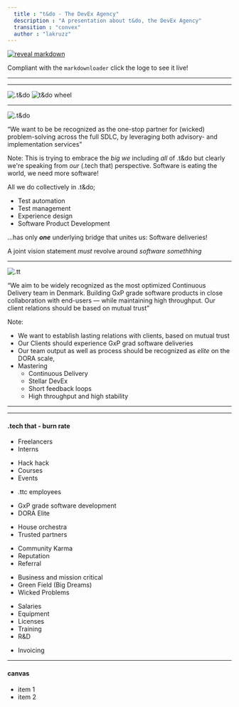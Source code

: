```yaml
---
  title : "t&do - The DevEx Agency"
  description : "A presentation about t&do, the DevEx Agency"
  transition : "convex"
  author : "lakruzz"
---
```

<!-- .slide: data-background="#111111" -->

[![reveal markdown](./assets/revealmarkdown.png)<!-- .element style="height: 180px; margin: 0 auto 4rem auto; background: transparent;" -->](https://reveals.thetechcollective.dev/markdownloader/?owner=thetechcollective&repo/presentations/ttc-vision.md) 

Compliant with the `markdownloader` click the loge to see it live!

---
---

<!-- .slide: data-background="#64505a" -->
![.t&do](./assets/t&do.png) <!-- .element style="height: 180px; margin: 0 auto 4rem auto; background: transparent;" -->
![t&do wheel](/assets/t&do_wheel.png) <!-- .element style="height: 450px; margin: 0 auto 4rem auto; background: transparent; align: left;" -->

---

<!-- .slide: data-background="#64505a" -->

![.t&do](./assets/t&do.png) <!-- .element style="height: 180px; margin: 0 auto 4rem auto; background: transparent;" -->

<q>We want to be be recognized as the one-stop partner for (wicked) problem-solving across the full SDLC, by leveraging both advisory- and implementation services</q>
<!-- .element style="color:white;" -->

Note:
This is trying to embrace the _big we_ including _all_ of .t&do but clearly we're speaking from _our_ (.tech that) perspective. Software is eating the world, we need more software!

All we do collectively in .t&do; 

- Test automation
- Test management
- Experience design
- Software Product Development

...has only **_one_** underlying bridge that unites us: Software deliveries!

A joint vision statement _must_ revolve around _software somethhing_

---

<!-- .slide: data-background="#af9eb5" -->

![.tt](./assets/techthat.png) <!-- .element style="height: 180px; margin: 0 auto 4rem auto; background: transparent;" -->

<q>We aim to be widely recognized as the most optimized Continuous Delivery team in Denmark. Building GxP grade software products in close collaboration with end-users — while maintaining high throughput. Our client relations should be based on mutual trust​</q>
<!-- .element style="color:white;" -->

Note:

- We want to establish lasting relations with clients, based on mutual trust
- Our Clients should experience GxP grad software deliveries
- Our team output as well as process should be recognized as _elite_ on the DORA scale,
- Mastering
  - Continuous Delivery
  - Stellar DevEx
  - Short feedback loops
  - High throughput and high stability

---
---



#### .tech that - burn rate

<!-- .slide: class="bmc" -->

- Freelancers
- Interns

<!-- .element class="bmc-partners" -->

- Hack hack
- Courses
- Events

<!-- .element class="bmc-activities" -->

- .ttc employees

<!-- .element class="bmc-resources" -->

- GxP grade software development
- DORA Elite

<!-- .element class="bmc-valueprop" -->

- House orchestra
- Trusted partners

<!-- .element class="bmc-relations" -->

- Community Karma
- Reputation
- Referral

<!-- .element class="bmc-channels" -->

- Business and mission critical
- Green Field (Big Dreams)
- Wicked Problems

<!-- .element class="bmc-segments" -->

- Salaries
- Equipment
- Licenses
- Training
- R&D

<!-- .element class="bmc-cost" -->

- Invoicing

<!-- .element class="bmc-revenue" -->

---

#### canvas

- item 1
- item 2




